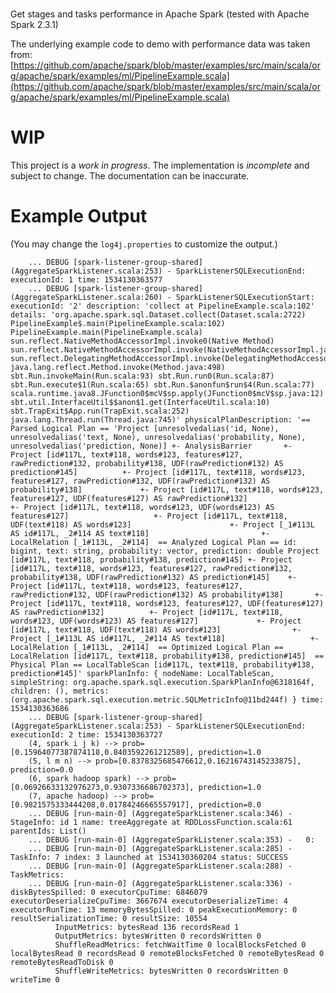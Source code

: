 #

Get stages and tasks performance in Apache Spark (tested with Apache Spark 2.3.1)

The underlying example code to demo with performance data was taken from: [https://github.com/apache/spark/blob/master/examples/src/main/scala/org/apache/spark/examples/ml/PipelineExample.scala](https://github.com/apache/spark/blob/master/examples/src/main/scala/org/apache/spark/examples/ml/PipelineExample.scala)

# WIP

This project is a *work in progress*. The implementation is *incomplete* and
subject to change. The documentation can be inaccurate.

# Example Output

(You may change the `log4j.properties` to customize the output.)

        ... DEBUG [spark-listener-group-shared] (AggregateSparkListener.scala:253) - SparkListenerSQLExecutionEnd: executionId: 1 time: 1534130363577
        ... DEBUG [spark-listener-group-shared] (AggregateSparkListener.scala:260) - SparkListenerSQLExecutionStart: executionId: '2' description: 'collect at PipelineExample.scala:102' details: 'org.apache.spark.sql.Dataset.collect(Dataset.scala:2722) PipelineExample$.main(PipelineExample.scala:102) PipelineExample.main(PipelineExample.scala) sun.reflect.NativeMethodAccessorImpl.invoke0(Native Method) sun.reflect.NativeMethodAccessorImpl.invoke(NativeMethodAccessorImpl.java:62) sun.reflect.DelegatingMethodAccessorImpl.invoke(DelegatingMethodAccessorImpl.java:43) java.lang.reflect.Method.invoke(Method.java:498) sbt.Run.invokeMain(Run.scala:93) sbt.Run.run0(Run.scala:87) sbt.Run.execute$1(Run.scala:65) sbt.Run.$anonfun$run$4(Run.scala:77) scala.runtime.java8.JFunction0$mcV$sp.apply(JFunction0$mcV$sp.java:12) sbt.util.InterfaceUtil$$anon$1.get(InterfaceUtil.scala:10) sbt.TrapExit$App.run(TrapExit.scala:252) java.lang.Thread.run(Thread.java:745)' physicalPlanDescription: '== Parsed Logical Plan == 'Project [unresolvedalias('id, None), unresolvedalias('text, None), unresolvedalias('probability, None), unresolvedalias('prediction, None)] +- AnalysisBarrier       +- Project [id#117L, text#118, words#123, features#127, rawPrediction#132, probability#138, UDF(rawPrediction#132) AS prediction#145]          +- Project [id#117L, text#118, words#123, features#127, rawPrediction#132, UDF(rawPrediction#132) AS probability#138]             +- Project [id#117L, text#118, words#123, features#127, UDF(features#127) AS rawPrediction#132]                +- Project [id#117L, text#118, words#123, UDF(words#123) AS features#127]                   +- Project [id#117L, text#118, UDF(text#118) AS words#123]                      +- Project [_1#113L AS id#117L, _2#114 AS text#118]                         +- LocalRelation [_1#113L, _2#114]  == Analyzed Logical Plan == id: bigint, text: string, probability: vector, prediction: double Project [id#117L, text#118, probability#138, prediction#145] +- Project [id#117L, text#118, words#123, features#127, rawPrediction#132, probability#138, UDF(rawPrediction#132) AS prediction#145]    +- Project [id#117L, text#118, words#123, features#127, rawPrediction#132, UDF(rawPrediction#132) AS probability#138]       +- Project [id#117L, text#118, words#123, features#127, UDF(features#127) AS rawPrediction#132]          +- Project [id#117L, text#118, words#123, UDF(words#123) AS features#127]             +- Project [id#117L, text#118, UDF(text#118) AS words#123]                +- Project [_1#113L AS id#117L, _2#114 AS text#118]                   +- LocalRelation [_1#113L, _2#114]  == Optimized Logical Plan == LocalRelation [id#117L, text#118, probability#138, prediction#145]  == Physical Plan == LocalTableScan [id#117L, text#118, probability#138, prediction#145]' sparkPlanInfo: { nodeName: LocalTableScan, simpleString: org.apache.spark.sql.execution.SparkPlanInfo@6318164f, children: (), metrics: (org.apache.spark.sql.execution.metric.SQLMetricInfo@11bd244f) } time: 1534130363686
        ... DEBUG [spark-listener-group-shared] (AggregateSparkListener.scala:253) - SparkListenerSQLExecutionEnd: executionId: 2 time: 1534130363727
        (4, spark i j k) --> prob=[0.15964077387874118,0.8403592261212589], prediction=1.0
        (5, l m n) --> prob=[0.8378325685476612,0.16216743145233875], prediction=0.0
        (6, spark hadoop spark) --> prob=[0.06926633132976273,0.9307336686702373], prediction=1.0
        (7, apache hadoop) --> prob=[0.9821575333444208,0.01784246665557917], prediction=0.0
        ... DEBUG [run-main-0] (AggregateSparkListener.scala:346) - StageInfo: id 1 name: treeAggregate at RDDLossFunction.scala:61 parentIds: List()
        ... DEBUG [run-main-0] (AggregateSparkListener.scala:353) -   0:
        ... DEBUG [run-main-0] (AggregateSparkListener.scala:285) - TaskInfo: 7 index: 3 launched at 1534130360204 status: SUCCESS
        ... DEBUG [run-main-0] (AggregateSparkListener.scala:288) -     TaskMetrics:
        ... DEBUG [run-main-0] (AggregateSparkListener.scala:336) - diskBytesSpilled: 0 executorCpuTime: 6846079 executorDeserializeCpuTime: 3667674 executorDeserializeTime: 4 executorRunTime: 13 memoryBytesSpilled: 0 peakExecutionMemory: 0 resultSerializationTime: 0 resultSize: 10554
              InputMetrics: bytesRead 136 recordsRead 1
              OutputMetrics: bytesWritten 0 recordsWritten 0
              ShuffleReadMetrics: fetchWaitTime 0 localBlocksFetched 0 localBytesRead 0 recordsRead 0 remoteBlocksFetched 0 remoteBytesRead 0 remoteBytesReadToDisk 0
              ShuffleWriteMetrics: bytesWritten 0 recordsWritten 0 writeTime 0

